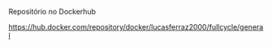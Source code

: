 Repositório no Dockerhub

https://hub.docker.com/repository/docker/lucasferraz2000/fullcycle/general
